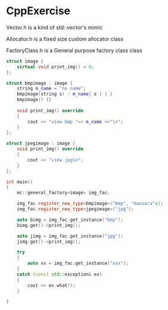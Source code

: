 # CppExercise
<p> Vector.h is a kind of std::vector's mimic </p>
<p> Allocator.h is a fixed size custom allocator class</p>
<p> FactoryClass.h is a General purpose factory class class</p>

```cpp
struct image {
    virtual void print_img() = 0;
};

struct bmpimage : image {
    string m_name = "no name";
    bmpimage(string s) : m_name{ s } { }
    bmpimage() {}
    
    void print_img() override
    {
        cout << "view bmp "<< m_name <<"\n";
    }
};

struct jpegimage : image {
    void print_img() override
    {
        cout << "view jpg\n";
    }
};

int main()
{
    mc::general_factory<image> img_fac;

    img_fac.register_new_type<bmpimage>("bmp", "manzara"s);
    img_fac.register_new_type<jpegimage>("jpg");

    auto bimg = img_fac.get_instance("bmp");
    bimg.get()->print_img();

    auto jimg = img_fac.get_instance("jpg");
    jimg.get()->print_img();

    try
    {
        auto xx = img_fac.get_instance("xxx");
    }
    catch (const std::exception& ex)
    {
        cout << ex.what();
    }

}

```

